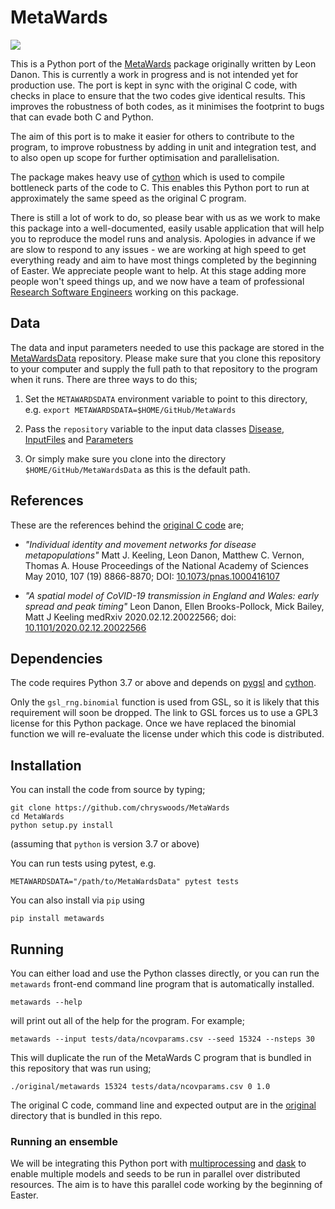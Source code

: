 # MetaWards

![](https://github.com/chryswoods/MetaWards/workflows/Build/badge.svg)

This is a Python port of the [MetaWards](https://github.com/ldanon/MetaWards)
package originally written by Leon Danon. This is currently a work in progress
and is not intended yet for production use. The port is kept in sync with
the original C code, with checks in place to ensure that the two codes
give identical results. This improves the robustness of both codes, as
it minimises the footprint to bugs that can evade both C and Python.

The aim of this port is to make it easier for others to contribute to the
program, to improve robustness by adding in unit and integration test,
and to also open up scope for further optimisation and parallelisation.

The package makes heavy use of [cython](https://cython.org) which is used
to compile bottleneck parts of the code to C. This enables this Python port
to run at approximately the same speed as the original C program.

There is still a lot of work to do, so please bear with us as we work to
make this package into a well-documented, easily usable application that
will help you to reproduce the model runs and analysis. Apologies in
advance if we are slow to respond to any issues - we are working at high
speed to get everything ready and aim to have most things completed by
the beginning of Easter. We appreciate people want to help. At this stage
adding more people won't speed things up, and we now have a team of
professional [Research Software Engineers](https://www.bristol.ac.uk/acrc/research-software-engineering/) working on this package.

## Data

The data and input parameters needed to use this package are stored in
the [MetaWardsData](https://github.com/chryswoods/MetaWardsData)
repository. Please make sure that you clone this repository to your
computer and supply the full path to that repository to the program
when it runs. There are three ways to do this;

1. Set the `METAWARDSDATA` environment variable to point to this directory,
   e.g. `export METAWARDSDATA=$HOME/GitHub/MetaWards`

2. Pass the `repository` variable to the input data classes
   [Disease](https://github.com/chryswoods/MetaWards/blob/devel/src/metawards/_disease.py), [InputFiles](https://github.com/chryswoods/MetaWards/blob/devel/src/metawards/_inputfiles.py) and [Parameters](https://github.com/chryswoods/MetaWards/blob/devel/src/metawards/_parameters.py)

3. Or simply make sure you clone into the directory `$HOME/GitHub/MetaWardsData`
   as this is the default path.

## References

These are the references behind the
[original C code](https://github.com/ldanon/MetaWards) are;

- _"Individual identity and movement networks for disease metapopulations"_
Matt J. Keeling, Leon Danon, Matthew C. Vernon, Thomas A. House
Proceedings of the National Academy of Sciences May 2010, 107 (19) 8866-8870; DOI: [10.1073/pnas.1000416107](https://doi.org/10.1073/pnas.1000416107)

- _"A spatial model of CoVID-19 transmission in England and Wales: early spread and peak timing"_
Leon Danon, Ellen Brooks-Pollock, Mick Bailey, Matt J Keeling
medRxiv 2020.02.12.20022566; doi: [10.1101/2020.02.12.20022566](https://doi.org/10.1101/2020.02.12.20022566)

## Dependencies

The code requires Python 3.7 or above and depends on
[pygsl](http://pygsl.sourceforge.net) and [cython](https://cython.org).

Only the `gsl_rng.binomial` function is used from GSL, so it is likely
that this requirement will soon be dropped. The link to GSL forces us
to use a GPL3 license for this Python package. Once we have replaced
the binomial function we will re-evaluate the license under which this
code is distributed.

## Installation

You can install the code from source by typing;

```
git clone https://github.com/chryswoods/MetaWards
cd MetaWards
python setup.py install
```

(assuming that `python` is version 3.7 or above)

You can run tests using pytest, e.g.

```
METAWARDSDATA="/path/to/MetaWardsData" pytest tests
```

You can also install via `pip` using

```
pip install metawards
```

## Running

You can either load and use the Python classes directly, or you can 
run the `metawards` front-end command line program that is automatically installed.

```
metawards --help
```

will print out all of the help for the program. For example;

```
metawards --input tests/data/ncovparams.csv --seed 15324 --nsteps 30
```

This will duplicate the run of the MetaWards C program that is bundled
in this repository that was run using;

```
./original/metawards 15324 tests/data/ncovparams.csv 0 1.0
```

The original C code, command line and expected output are in the
[original](https://github.com/chryswoods/MetaWards/tree/devel/original)
directory that is bundled in this repo.

### Running an ensemble

We will be integrating this Python port with
[multiprocessing](https://docs.python.org/3.7/library/multiprocessing.html) and
[dask](https://dask.org) to enable multiple models and seeds
to be run in parallel over distributed resources. The aim is to have
this parallel code working by the beginning of Easter.
